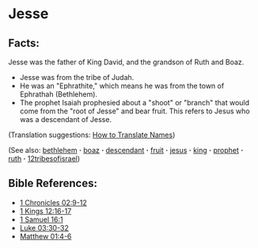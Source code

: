 # Jesse #

## Facts: ##

Jesse was the father of King David, and the grandson of Ruth and Boaz.

* Jesse was from the tribe of Judah.
* He was an "Ephrathite," which means he was from the town of Ephrathah (Bethlehem).
* The prophet Isaiah prophesied about a "shoot" or "branch" that would come from the "root of Jesse" and bear fruit. This refers to Jesus who was a descendant of Jesse.

(Translation suggestions: [How to Translate Names](https://git.door43.org/Door43/en-ta-translate-vol1/src/master/content/translate_names.md))

(See also: [bethlehem](../other/bethlehem.md) **·** [boaz](../other/boaz.md) **·** [descendant](../other/descendant.md) **·** [fruit](../kt/fruit.md) **·** [jesus](../kt/jesus.md) **·** [king](../other/king.md) **·** [prophet](../kt/prophet.md) **·** [ruth](../other/ruth.md) **·** [12tribesofisrael](../other/12tribesofisrael.md))

## Bible References: ##

* [1 Chronicles 02:9-12](https://door43.org/en/bible/notes/1ch/02/09)
* [1 Kings 12:16-17](https://door43.org/en/bible/notes/1ki/12/16)
* [1 Samuel 16:1](https://door43.org/en/bible/notes/1sa/16/01)
* [Luke 03:30-32](https://door43.org/en/bible/notes/luk/03/30)
* [Matthew 01:4-6](https://door43.org/en/bible/notes/mat/01/04)

